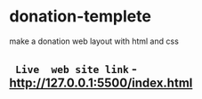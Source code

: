 # donation-templete
make a donation web layout  with html and css 

## ` Live  web site link` - http://127.0.0.1:5500/index.html
